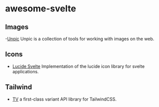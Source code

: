 # awesome-svelte

## Images
-[Unpic](https://unpic.pics/img/svelte/) Unpic is a collection of tools for working with images on the web.

## Icons 
- [Lucide Svelte](https://lucide.dev/guide/packages/lucide-svelte) Implementation of the lucide icon library for svelte applications.

## Tailwind
- [TV](https://www.tailwind-variants.org/docs/introduction) a first-class variant API library for TailwindCSS.
